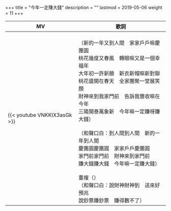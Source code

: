 +++
title = "今年一定賺大錢"
description = ""
lastmod = 2019-05-06
weight = 11
+++

MV  | 歌詞  
--------------|-------
{{< youtube VNKKIX3asGk >}}|<br/>（新的一年又到人間　家家戶戶嘛慶團圓<br/>桃花幾度又春風　轉眼嘛又是一個幸福年<br/>大年初一許新願　新衣新帽嘛新對聯<br/>桃花盛開在春天　全家團聚一堂展笑顏<br/>財神來到我家門前　告訴我豐收嘛在今年<br/>三陽開泰萬象新　今年嘛一定賺呀賺大錢）<br/><br/>（和聲口白：到人間到人間　新的一年到人間<br/>慶團圓慶團圓　家家戶戶慶團圓<br/>家門前家門前　財神來到家門前<br/>賺大錢賺大錢　今年嘛一定賺大錢）<br/><br/>重複（）<br/>（和聲口白：說財神財神到　送來好預兆<br/>說鈔票賺鈔票　賺得數不了）<br/>